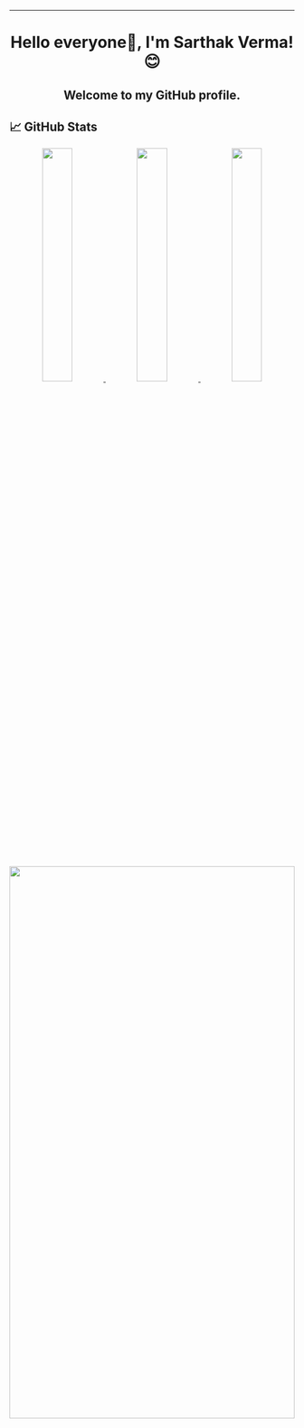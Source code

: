 <hr>
<h1 align="center">Hello everyone👋, I'm Sarthak Verma!😊</h1>
<h2 align="center">Welcome to my GitHub profile.</h2>


## &#x1f4c8; GitHub Stats
<div align="center" >
    <a  href="https://github.com/sarthakvermaa">
    <img src="http://github-profile-summary-cards.vercel.app/api/cards/stats?username=sarthakvermaa&theme=dark" width="32.5%">
    <img src="http://github-profile-summary-cards.vercel.app/api/cards/repos-per-language?username=sarthakvermaa&theme=dark" width="32.5%">
    <img src="http://github-profile-summary-cards.vercel.app/api/cards/most-commit-language?username=sarthakvermaa&theme=dark" width="32.5%">
    <img src="http://github-profile-summary-cards.vercel.app/api/cards/profile-details?username=sarthakvermaa&theme=dark" width="100%" height="50%">
    </a>
</div>
<br>
